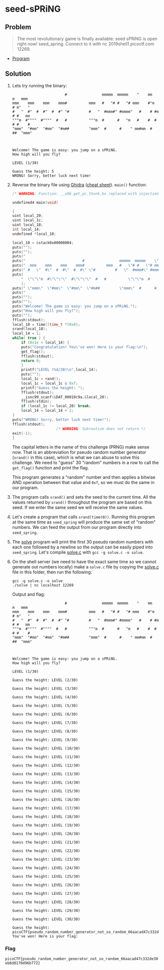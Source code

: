 # seed-sPRiNG

## Problem

> The most revolutionary game is finally available: seed sPRiNG is open right now! seed_spring. Connect to it with nc 2019shell1.picoctf.com 12269.

* [Program](./seed_spring)

## Solution

1. Lets try running the binary:

    ```
                            #                mmmmm  mmmmm    "    mm   m   mmm 
    mmm    mmm    mmm    mmm#          mmm   #   "# #   "# mmm    #"m  # m"   "
    #   "  #"  #  #"  #  #" "#         #   "  #mmm#" #mmmm"   #    # #m # #   mm
    """m  #""""  #""""  #   #          """m  #      #   "m   #    #  # # #    #
    "mmm"  "#mm"  "#mm"  "#m##         "mmm"  #      #    " mm#mm  #   ##  "mmm"



    Welcome! The game is easy: you jump on a sPRiNG.
    How high will you fly?

    LEVEL (1/30)

    Guess the height: 5
    WRONG! Sorry, better luck next time!
    ```

2. Reverse the binary file using [Ghidra](https://ghidra-sre.org/) ([cheat sheet](https://ghidra-sre.org/CheatSheet.html)). `main()` function:

    ```c++
    /* WARNING: Function: __x86.get_pc_thunk.bx replaced with injection: get_pc_thunk_bx */

    undefined4 main(void)

    {
    uint local_20;
    uint local_1c;
    uint local_18;
    int local_14;
    undefined *local_10;
    
    local_10 = &stack0x00000004;
    puts("");
    puts("");
    puts("                                                                             ");
    puts("                          #                mmmmm  mmmmm    \"    mm   m   mmm ");
    puts("  mmm    mmm    mmm    mmm#          mmm   #   \"# #   \"# mmm    #\"m  # m\"   \"");
    puts(" #   \"  #\"  #  #\"  #  #\" \"#         #   \"  #mmm#\" #mmmm\"   #    # #m # #   mm");
    puts(
        "  \"\"\"m  #\"\"\"\"  #\"\"\"\"  #   #          \"\"\"m  #      #   \"m   #    #  # # #    #"
        );
    puts(" \"mmm\"  \"#mm\"  \"#mm\"  \"#m##         \"mmm\"  #      #    \" mm#mm  #   ##  \"mmm\"");
    puts("                                                                             ");
    puts("");
    puts("");
    puts("Welcome! The game is easy: you jump on a sPRiNG.");
    puts("How high will you fly?");
    puts("");
    fflush(stdout);
    local_18 = time((time_t *)0x0);
    srand(local_18);
    local_14 = 1;
    while( true ) {
        if (0x1e < local_14) {
        puts("Congratulation! You\'ve won! Here is your flag:\n");
        get_flag();
        fflush(stdout);
        return 0;
        }
        printf("LEVEL (%d/30)\n",local_14);
        puts("");
        local_1c = rand();
        local_1c = local_1c & 0xf;
        printf("Guess the height: ");
        fflush(stdout);
        __isoc99_scanf(&DAT_00010c9a,&local_20);
        fflush(stdin);
        if (local_1c != local_20) break;
        local_14 = local_14 + 1;
    }
    puts("WRONG! Sorry, better luck next time!");
    fflush(stdout);
                        /* WARNING: Subroutine does not return */
    exit(-1);
    }
    ```

    The capital letters in the name of this challenge (PRNG) make sense now. That is an abbreviation for pseudo random number generator (`srand()` in this case), which is what we can abuse to solve this challenge. We need to "guess" 30 "random" numbers in a row to call the `get_flag()` function and print the flag.

    This program generates a "random" number and then applies a bitwise AND operation between that value and `0xf`, so we must do the same in our program.

3. The program calls `srand()` and sets the seed to the current time. All the values returned by `srand()` throughout the program are based on this seed. If we enter the same seed we will receive the same values.
4. Let's create a program that calls `srand(time(0))`. Running this program at the same time as `seed_spring` will produce the same set of "random" numbers. We can feed the output from our program directly into `seed_spring`.
5. The [solve](solve) program will print the first 30 pseudo random numbers with each one followed by a newline so the output can be easily piped into `seed_spring`. Let's compile [solve.c](solve.c) with `gcc -g solve.c -o solve`.
6. On the shell server (we need to have the exact same time so we cannot generate out numbers locally) make a `solve.c` file by copying the [solve.c](solve.c) file in this folder, then run the following:

    ```
    gcc -g solve.c -o solve
    ./solve | nc localhost 12269
    ```

    Output and flag:

    ```
                            #                mmmmm  mmmmm    "    mm   m   mmm 
    mmm    mmm    mmm    mmm#          mmm   #   "# #   "# mmm    #"m  # m"   "
    #   "  #"  #  #"  #  #" "#         #   "  #mmm#" #mmmm"   #    # #m # #   mm
    """m  #""""  #""""  #   #          """m  #      #   "m   #    #  # # #    #
    "mmm"  "#mm"  "#mm"  "#m##         "mmm"  #      #    " mm#mm  #   ##  "mmm"



    Welcome! The game is easy: you jump on a sPRiNG.
    How high will you fly?

    LEVEL (1/30)

    Guess the height: LEVEL (2/30)

    Guess the height: LEVEL (3/30)

    Guess the height: LEVEL (4/30)

    Guess the height: LEVEL (5/30)

    Guess the height: LEVEL (6/30)

    Guess the height: LEVEL (7/30)

    Guess the height: LEVEL (8/30)

    Guess the height: LEVEL (9/30)

    Guess the height: LEVEL (10/30)

    Guess the height: LEVEL (11/30)

    Guess the height: LEVEL (12/30)

    Guess the height: LEVEL (13/30)

    Guess the height: LEVEL (14/30)

    Guess the height: LEVEL (15/30)

    Guess the height: LEVEL (16/30)

    Guess the height: LEVEL (17/30)

    Guess the height: LEVEL (18/30)

    Guess the height: LEVEL (19/30)

    Guess the height: LEVEL (20/30)

    Guess the height: LEVEL (21/30)

    Guess the height: LEVEL (22/30)

    Guess the height: LEVEL (23/30)

    Guess the height: LEVEL (24/30)

    Guess the height: LEVEL (25/30)

    Guess the height: LEVEL (26/30)

    Guess the height: LEVEL (27/30)

    Guess the height: LEVEL (28/30)

    Guess the height: LEVEL (29/30)

    Guess the height: LEVEL (30/30)

    Guess the height: picoCTF{pseudo_random_number_generator_not_so_random_66aacad47c332de30eb8d8170d96b772}Congratulation! You've won! Here is your flag:
    ```

### Flag

`picoCTF{pseudo_random_number_generator_not_so_random_66aacad47c332de30eb8d8170d96b772}`
